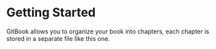 # Getting Started

GitBook allows you to organize your book into chapters, each chapter is stored in a separate file like this one.

